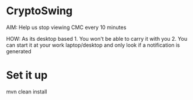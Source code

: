 # CryptoSwing

AIM: Help us stop viewing CMC every 10 minutes

HOW: As its desktop based 
    1. You won't be able to carry it with you
    2. You can start it at your work laptop/desktop and only look if a notification is generated
    
# Set it up
mvn clean install


